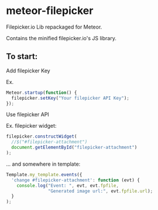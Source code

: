 meteor-filepicker
=================

Filepicker.io Lib repackaged for Meteor.

Contains the minified filepicker.io's JS library.



To start:
------------

Add filepicker Key

Ex.
```js
Meteor.startup(function() {
  filepicker.setKey("Your filepicker API Key");
});
```

Use filepicker API

Ex. filepicker widget:
```js
filepicker.constructWidget(
  //$("#filepicker-attachment")
  document.getElementById("filepicker-attachment")
);
```
... and somewhere in template:

```js
Template.my_template.events({
  'change #filepicker-attachment': function (evt) {
    console.log("Event: ", evt, evt.fpfile, 
                "Generated image url:", evt.fpfile.url);
  }
);
```
